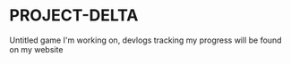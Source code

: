 # PROJECT-DELTA
Untitled game I'm working on, devlogs tracking my progress will be found on my website
